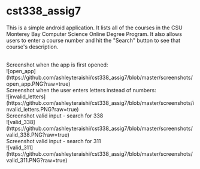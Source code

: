 # cst338_assig7

This is a simple android application. It lists all of the courses in the CSU Monterey Bay Computer Science Online Degree Program.
It also allows users to enter a course number and hit the "Search" button to see that course's description.

<br />
Screenshot when the app is first opened:
<br />
![open_app](https://github.com/ashleyteraishi/cst338_assig7/blob/master/screenshots/open_app.PNG?raw=true)

<br />
Screenshot when the user enters letters instead of numbers:
<br />
![invalid_letters](https://github.com/ashleyteraishi/cst338_assig7/blob/master/screenshots/invalid_letters.PNG?raw=true)

<br />
Screenshot valid input - search for 338
<br />
![valid_338](https://github.com/ashleyteraishi/cst338_assig7/blob/master/screenshots/valid_338.PNG?raw=true)

<br />
Screenshot valid input - search for 311
<br />
![valid_311](https://github.com/ashleyteraishi/cst338_assig7/blob/master/screenshots/valid_311.PNG?raw=true)
